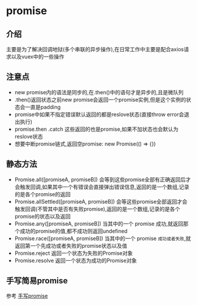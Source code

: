 # promise
## 介绍
主要是为了解决回调地狱(多个串联的异步操作),在日常工作中主要是配合axios请求以及vuex中的一些操作

## 注意点
+ new promise内的语法是同步的,在.then()中的语句才是异步的,且是微队列
+ .then()返回状态之前new promise会返回一个promise实例,但是这个实例的状态会一直是padding
+ promise中如果不指定错误默认返回的都是reslove状态(直接throw error会退出执行)
+ promise.then .catch 这些返回的也是promise,如果不加状态也会默认为reslove状态
+ 想要中断promise链式,返回空promise: new Promise(() => {})

## 静态方法
+ Promise.all([promiseA, promiseB])
会等到这些promise全部有正确返回后才会触发回调,如果其中一个有错误会直接弹出错误信息,返回的是一个数组,记录的是各个promise的返回
+ Promise.allSettled([promiseA, promiseB])
会等这些promise全部返回才会触发回调(不管其中是否有失败promise),返回的是一个数组,记录的是各个promise的状态以及返回
+ Promise.any([promiseA, promiseB])
当其中的一个 promise 成功,就返回那个成功的promise的值,都不成功则返回undefined
+ Promise.race([promiseA, promiseB])
当其中的一个 promise `成功或者失败`,就返回第一个先成功或者失败的promise状态以及值
+ Promise.reject
返回一个状态为失败的Promise对象
+ Promise.resolve
返回一个状态为成功的Promise对象

## 手写简易promise
参考 [手写promise](../writingcode/promise.md)